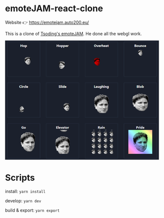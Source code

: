# emoteJAM-react-clone

Website 👉 https://emotejam.auto200.eu/

This is a clone of [Tsoding's emoteJAM](https://github.com/tsoding/emoteJAM). He done all the webgl work.

<img src="filters.gif" alt="filters">

# Scripts

install:
`yarn install`

develop:
`yarn dev`

build & export:
`yarn export`
